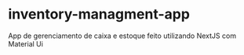 # inventory-managment-app
App de gerenciamento de caixa e estoque feito utilizando NextJS com Material Ui
